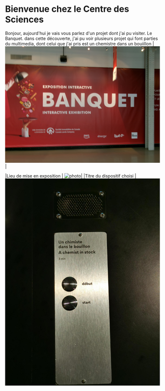  # Bienvenue chez le Centre des Sciences 
 Bonjour, aujourd'hui je vais vous parlez d'un projet dont j'ai pu visiter. Le Banquet.
 dans cette découverte, j'ai pu voir plusieurs projet qui font parties du multimedia, dont
 celui que j'ai pris est un chemistre dans un bouiillon |![photo](Medias/le_banquet.JPG)|

|Lieu de mise en exposition | ![photo](Medias/entrée_01.png)|
|Titre du dispositif choisi | ![photo](Medias/bouillon_titre.jfif)
